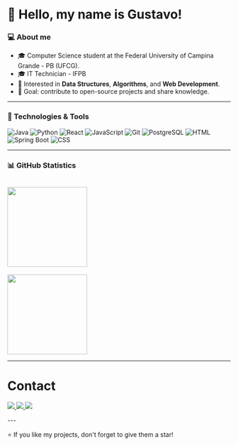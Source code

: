 # 👋 Hello, my name is Gustavo!

### 💻 About me

* 🎓 Computer Science student at the Federal University of Campina Grande - PB (UFCG).
* 🎓 IT Technician - IFPB
* 🚀 Interested in **Data Structures**, **Algorithms**, and **Web Development**.
* 🎯 Goal: contribute to open-source projects and share knowledge.

---

### 🔧 Technologies & Tools

![Java](https://img.shields.io/badge/Java-ED8B00?style=for-the-badge&logo=openjdk&logoColor=white)
![Python](https://img.shields.io/badge/Python-3776AB?style=for-the-badge&logo=python&logoColor=white)
![React](https://img.shields.io/badge/React-20232A?style=for-the-badge&logo=react&logoColor=61DAFB)
![JavaScript](https://img.shields.io/badge/JavaScript-F7DF1E?style=for-the-badge&logo=javascript&logoColor=black)
![Git](https://img.shields.io/badge/Git-F05033?style=for-the-badge&logo=git&logoColor=white)
![PostgreSQL](https://img.shields.io/badge/PostgreSQL-316192?style=for-the-badge&logo=postgresql&logoColor=white)
![HTML](https://img.shields.io/badge/HTML-E34F26?style=for-the-badge&logo=html5&logoColor=white)
![Spring Boot](https://img.shields.io/badge/Spring%20Boot-6DB33F?style=for-the-badge&logo=springboot&logoColor=white)
![CSS](https://img.shields.io/badge/CSS-1572B6?style=for-the-badge&logo=css3&logoColor=white)

---
### 📊 GitHub Statistics

<br>

<div align="left"> 
  <img src="https://github-readme-stats.vercel.app/api?username=gustavofranco19&show_icons=true&theme=dark&card_width=400" height="180"/>
</div>
<br>
<img src="https://github-readme-stats.vercel.app/api/top-langs/?username=gustavofranco19&layout=compact&theme=dark&card_width=400" height="180"/>

---

# Contact

<p align="left">
  <a href="https://www.linkedin.com/in/gustavo-franco-frança-926193306">
    <img src="https://img.shields.io/badge/LinkedIn-0077B5?style=for-the-badge&logo=linkedin&logoColor=white"/>
  </a>
  <a href="https://instagram.com/gustavofrancofranca">
    <img src="https://img.shields.io/badge/Instagram-E4405F?style=for-the-badge&logo=instagram&logoColor=white"/>
  </a>
  <a href="gustavo.franco.franca@ccc.ufcg.edu.br">
    <img src="https://img.shields.io/badge/Email-D14836?style=for-the-badge&logo=gmail&logoColor=white"/>
  </a>
</p>
---

⭐ If you like my projects, don't forget to give them a star!
